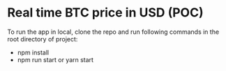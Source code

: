 # Real time BTC price in USD (POC)
To run the app in local, clone the repo and run following commands in the root directory of project:
- npm install
- npm run start or yarn start
